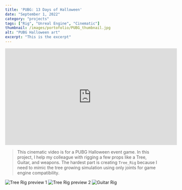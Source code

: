 ```yaml
--- 
title: 'PUBG: 13 Days of Halloween'
date: "September 1, 2022"
category: "projects"
tags: ["Rig", "Unreal Engine", "Cinematic"]
thumbnail: /images/portofolio/PUBG_thumbnail.jpg
alt: "PUBG Halloween art"
excerpt: "This is the excerpt"
---
```


<iframe width="560" height="315" src="https://www.youtube.com/embed/SYlBsCUxMzA?si=VTBnkzPw1yOAAu7J" title="YouTube video player" frameborder="0" allow="accelerometer; autoplay; clipboard-write; encrypted-media; gyroscope; picture-in-picture; web-share" referrerPolicy="strict-origin-when-cross-origin" allowfullscreen></iframe>

> This cinematic video is for a PUBG Halloween event game. In this project, I help my colleague with rigging a few props like a Tree, Guitar, and weapons. The hardest part is creating `Tree_Rig` because I need to mimic the tree growing simulation using only joints for game engine compatibility. 

![Tree Rig preview 1](/images/portofolio/tree.gif "Tree Rig preview 1")
![Tree Rig preview 2](/images/portofolio/tree_no_control.gif "Tree Rig preview 2")
![Guitar Rig](/images/portofolio/guitar.gif "Guitar Rig")